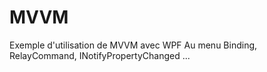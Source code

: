 # MVVM
Exemple d'utilisation de MVVM avec WPF
Au menu Binding, RelayCommand, INotifyPropertyChanged ...
